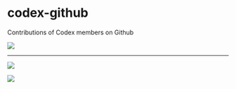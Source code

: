 # codex-github
Contributions of Codex members on Github

[![](https://img.shields.io/badge/codex-github-blue.svg?style=for-the-badge)](http://codex-github.herokuapp.com)

---

![](https://img.shields.io/badge/python-3-blue.svg?style=for-the-badge)

![](https://img.shields.io/badge/python-flask-green.svg?style=for-the-badge)